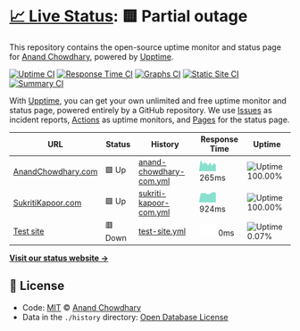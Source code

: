 # [📈 Live Status](https://AnandChowdhary.github.io/status/): <!--live status--> **🟨 Partial outage**

This repository contains the open-source uptime monitor and status page for [Anand Chowdhary](https://anandchowdhary.com), powered by [Upptime](https://github.com/upptime/upptime).

[![Uptime CI](https://github.com/koj-co/upptime/workflows/Uptime%20CI/badge.svg)](https://github.com/koj-co/upptime/actions?query=workflow%3A%22Uptime+CI%22)
[![Response Time CI](https://github.com/koj-co/upptime/workflows/Response%20Time%20CI/badge.svg)](https://github.com/koj-co/upptime/actions?query=workflow%3A%22Response+Time+CI%22)
[![Graphs CI](https://github.com/koj-co/upptime/workflows/Graphs%20CI/badge.svg)](https://github.com/koj-co/upptime/actions?query=workflow%3A%22Graphs+CI%22)
[![Static Site CI](https://github.com/koj-co/upptime/workflows/Static%20Site%20CI/badge.svg)](https://github.com/koj-co/upptime/actions?query=workflow%3A%22Static+Site+CI%22)
[![Summary CI](https://github.com/koj-co/upptime/workflows/Summary%20CI/badge.svg)](https://github.com/koj-co/upptime/actions?query=workflow%3A%22Summary+CI%22)

With [Upptime](https://upptime.js.org), you can get your own unlimited and free uptime monitor and status page, powered entirely by a GitHub repository. We use [Issues](https://github.com/AnandChowdhary/status/issues) as incident reports, [Actions](https://github.com/AnandChowdhary/status/actions) as uptime monitors, and [Pages](https://AnandChowdhary.github.io/status/) for the status page.

<!--start: status pages-->

| URL                                              | Status  | History                                                                                                            | Response Time                                                                            | Uptime                                                                                                                                                                      |
| ------------------------------------------------ | ------- | ------------------------------------------------------------------------------------------------------------------ | ---------------------------------------------------------------------------------------- | --------------------------------------------------------------------------------------------------------------------------------------------------------------------------- |
| [AnandChowdhary.com](https://anandchowdhary.com) | 🟩 Up   | [anand-chowdhary-com.yml](https://github.com/AnandChowdhary/status/commits/master/history/anand-chowdhary-com.yml) | <img alt="Response time graph" src="./graphs/anand-chowdhary-com.png" height="20"> 265ms | ![Uptime 100.00%](https://img.shields.io/endpoint?url=https%3A%2F%2Fraw.githubusercontent.com%2FAnandChowdhary%2Fstatus%2Fmaster%2Fapi%2Fanand-chowdhary-com%2Fuptime.json) |
| [SukritiKapoor.com](https://sukritikapoor.com)   | 🟩 Up   | [sukriti-kapoor-com.yml](https://github.com/AnandChowdhary/status/commits/master/history/sukriti-kapoor-com.yml)   | <img alt="Response time graph" src="./graphs/sukriti-kapoor-com.png" height="20"> 924ms  | ![Uptime 100.00%](https://img.shields.io/endpoint?url=https%3A%2F%2Fraw.githubusercontent.com%2FAnandChowdhary%2Fstatus%2Fmaster%2Fapi%2Fsukriti-kapoor-com%2Fuptime.json)  |
| [Test site](https://test.site)                   | 🟥 Down | [test-site.yml](https://github.com/AnandChowdhary/status/commits/master/history/test-site.yml)                     | <img alt="Response time graph" src="./graphs/test-site.png" height="20"> 0ms             | ![Uptime 0.07%](https://img.shields.io/endpoint?url=https%3A%2F%2Fraw.githubusercontent.com%2FAnandChowdhary%2Fstatus%2Fmaster%2Fapi%2Ftest-site%2Fuptime.json)             |

<!--end: status pages-->

[**Visit our status website →**](https://AnandChowdhary.github.io/status/)

## 📄 License

- Code: [MIT](./LICENSE) © [Anand Chowdhary](https://anandchowdhary.com)
- Data in the `./history` directory: [Open Database License](https://opendatacommons.org/licenses/odbl/1-0/)
